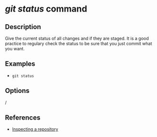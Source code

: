  # _git status_ command

 ## Description
 Give the current status of all changes and if they are staged. It is a good practice to regulary check the status to be sure that you just commit what you want.

 ## Examples
 - `git status`

 ## Options
 /

 ## References
  - [Inspecting a repository](https://www.atlassian.com/git/tutorials/inspecting-a-repository)